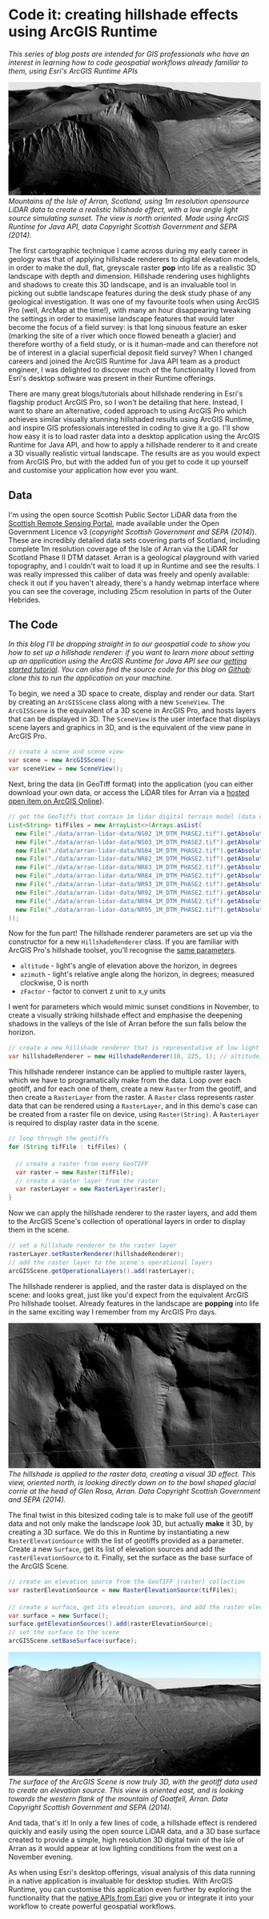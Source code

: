 # Code it: creating hillshade effects using ArcGIS Runtime #

*This series of blog posts are intended for GIS professionals who have an interest in learning how to code geospatial workflows already familiar to them, using Esri's ArcGIS Runtime APIs*

![Image of hillshade renderer in Arran](HillshadeRendererOnArran.png)
*Mountains of the Isle of Arran, Scotland, using 1m resolution opensource LiDAR data to create a realistic hillshade effect, with a low angle light source simulating sunset. The view is north oriented. Made using ArcGIS Runtime for Java API, data Copyright Scottish Government and SEPA (2014).*

The first cartographic technique I came across during my early career in geology was that of applying hillshade renderers to digital elevation models, in order to make the dull, flat, greyscale raster **pop** into life as a realistic 3D landscape with depth and dimension. Hillshade rendering uses highlights and shadows to create this 3D landscape, and is an invaluable tool in picking out subtle landscape features during the desk study phase of any geological investigation. It was one of my favourite tools when using ArcGIS Pro (well, ArcMap at the time!), with many an hour disappearing tweaking the settings in order to maximise landscape features that would later become the focus of a field survey: is that long sinuous feature an esker (marking the site of a river which once flowed beneath a glacier) and therefore worthy of a field study, or is it human-made and can therefore not be of interest in a glacial superficial deposit field survey? When I changed careers and joined the ArcGIS Runtime for Java API team as a product engineer, I was delighted to discover much of the functionality I loved from Esri's desktop software was present in their Runtime offerings.

There are many great blogs/tutorials about hillshade rendering in Esri's flagship product ArcGIS Pro, so I won't be detailing that here. Instead, I want to share an alternative, coded approach to using ArcGIS Pro which achieves similar visually stunning hillshaded results using ArcGIS Runtime, and inspire GIS professionals interested in coding to give it a go.  I'll show how easy it is to load raster data into a desktop application using the ArcGIS Runtime for Java API, and how to apply a hillshade renderer to it and create a 3D  visually realistic virtual landscape. The results are as you would expect from ArcGIS Pro, but with the added fun of you get to code it up yourself and customise your application how ever you want.

## Data ##

I'm using the open source Scottish Public Sector LiDAR data from the [Scottish Remote Sensing Portal](https://remotesensingdata.gov.scot/), made available under the Open Government Licence v3 (*copyright Scottish Government and SEPA (2014)*). These are incredibly detailed data sets covering parts of Scotland, including complete 1m resolution coverage of the Isle of Arran via the LiDAR for Scotland Phase II DTM dataset. Arran is a geological playground with varied topography, and I couldn't wait to load it up in Runtime and see the results. I was really impressed this caliber of data was freely and openly available: check it out if you haven't already, there's a handy webmap interface where you can see the coverage, including 25cm resolution in parts of the Outer Hebrides.

## The Code ##

*In this blog I'll be dropping straight in to our geospatial code to show you how to set up a hillshade renderer: if you want to learn more about setting up an application using the ArcGIS Runtime for Java API see our [getting started tutorial](https://developers.arcgis.com/java/maps-2d/tutorials/display-a-map/). You can also find the source code for this blog on [Github](https://github.com/Rachael-E/arran-runtime-blog-post): clone this to run the application on your machine.*

To begin, we need a 3D space to create, display and render our data. Start by creating an `ArcGISScene` class along with a new `SceneView`. The `ArcGISScene` is the equivalent of a 3D scene in ArcGIS Pro, and hosts layers that can be displayed in 3D. The `SceneView` is the user interface that displays scene layers and graphics in 3D, and is the equivalent of the view pane in ArcGIS Pro.

```java
// create a scene and scene view
var scene = new ArcGISScene();
var sceneView = new SceneView();
```

Next, bring the data (in GeoTiff format) into the application (you can either download your own data, or access the LiDAR tiles for Arran via a [hosted open item on ArcGIS Online](https://arcgisruntime.maps.arcgis.com/home/item.html?id=ce99a45b9e664b4ebe3cb1cedf552b1d)).

```java
// get the GeoTiffs that contain 1m lidar digital terrain model (data copyright Scottish Government and SEPA (2014)).
List<String> tifFiles = new ArrayList<>(Arrays.asList(
  new File("./data/arran-lidar-data/NS02_1M_DTM_PHASE2.tif").getAbsolutePath(),
  new File("./data/arran-lidar-data/NS03_1M_DTM_PHASE2.tif").getAbsolutePath(),
  new File("./data/arran-lidar-data/NS04_1M_DTM_PHASE2.tif").getAbsolutePath(),
  new File("./data/arran-lidar-data/NR82_1M_DTM_PHASE2.tif").getAbsolutePath(),
  new File("./data/arran-lidar-data/NR83_1M_DTM_PHASE2.tif").getAbsolutePath(),
  new File("./data/arran-lidar-data/NR84_1M_DTM_PHASE2.tif").getAbsolutePath(),
  new File("./data/arran-lidar-data/NR93_1M_DTM_PHASE2.tif").getAbsolutePath(),
  new File("./data/arran-lidar-data/NR92_1M_DTM_PHASE2.tif").getAbsolutePath(),
  new File("./data/arran-lidar-data/NR94_1M_DTM_PHASE2.tif").getAbsolutePath(),
  new File("./data/arran-lidar-data/NR95_1M_DTM_PHASE2.tif").getAbsolutePath()
));
```

Now for the fun part! The hillshade renderer parameters are set up via the constructor for a new `HillshadeRenderer` class. If you are familiar with ArcGIS Pro's hillshade toolset, you'll recognise the [same parameters](https://pro.arcgis.com/en/pro-app/latest/tool-reference/3d-analyst/how-hillshade-works.htm).
- `altitude` - light's angle of elevation above the horizon, in degrees
- `azimuth` - light's relative angle along the horizon, in degrees; measured clockwise, 0 is north
- `zFactor` - factor to convert z unit to x,y units

I went for parameters which would mimic sunset conditions in November, to create a visually striking hillshade effect and emphasise the deepening shadows in the valleys of the Isle of Arran before the sun falls below the horizon.

```java
// create a new hillshade renderer that is representative of low light conditions (at sunset) early November 2021 over Scotland
var hillshadeRenderer = new HillshadeRenderer(10, 225, 1); // altitude, azimuth, zFactor
```

This hillshade renderer instance can be applied to multiple raster layers, which we have to programatically make from the data. Loop over each geotiff, and for each one of them, create a new `Raster` from the geotiff, and then create a `RasterLayer` from the raster. A `Raster` class represents raster data that can be rendered using a `RasterLayer`, and in this demo's case can be created from a raster file on device, using `Raster(String)`. A `RasterLayer` is required to display raster data in the scene.

```java
// loop through the geotiffs
for (String tifFile : tifFiles) {

  // create a raster from every GeoTIFF
  var raster = new Raster(tifFile);
  // create a raster layer from the raster
  var rasterLayer = new RasterLayer(raster);
}
```

Now we can apply the hillshade renderer to the raster layers, and add them to the ArcGIS Scene's collection of operational layers in order to display them in the scene.

```java
// set a hillshade renderer to the raster layer
rasterLayer.setRasterRenderer(hillshadeRenderer);
// add the raster layer to the scene's operational layers
arcGISScene.getOperationalLayers().add(rasterLayer);
```

The hillshade renderer is applied, and the raster data is displayed on the scene: and looks great, just like you'd expect from the equivalent ArcGIS Pro hillshade toolset. Already features in the landscape are **popping** into life in the same exciting way I remember from my ArcGIS Pro days.

![Image of 2D hillshade renderer over Glen Rosa, Arran](2DHillshadeRendererGlenRosa.png)
*The hillshade is applied to the raster data, creating a visual 3D effect. This view, oriented north, is looking directly down on to the bowl shaped glacial corrie at the head of Glen Rosa, Arran. Data Copyright Scottish Government and SEPA (2014).*

The final twist in this bitesized coding tale is to make full use of the geotiff data and not only make the landscape *look* 3D, but actually **make** it 3D, by creating a 3D surface. We do this in Runtime by instantiating a new `RasterElevationSource` with the list of geotiffs provided as a parameter. Create a new `Surface`, get its list of elevation sources and add the `rasterElevationSource` to it. Finally, set the surface as the base surface of the ArcGIS Scene.

```java
// create an elevation source from the GeoTIFF (raster) collection
var rasterElevationSource = new RasterElevationSource(tifFiles);

// create a surface, get its elevation sources, and add the raster elevation source to the collection
var surface = new Surface();
surface.getElevationSources().add(rasterElevationSource);
// set the surface to the scene
arcGISScene.setBaseSurface(surface);
```

![Image of 3D hillshade renderer over Goatfell, Arran](3DSurfaceGoatFell.png)
*The surface of the ArcGIS Scene is now truly 3D, with the geotiff data used to create an elevation source. This view is oriented east, and is looking towards the western flank of the mountain of Goatfell, Arran. Data Copyright Scottish Government and SEPA (2014).*

And tada, that's it! In only a few lines of code, a hillshade effect is rendered quickly and easily using the open source LiDAR data, and a 3D base surface created to provide a simple, high resolution 3D digital twin of the Isle of Arran as it would appear at low lighting conditions from the west on a November evening.

As when using Esri's desktop offerings, visual analysis of this data running in a native application is invaluable for desktop studies. With ArcGIS Runtime, you can customise this application even further by  exploring the functionality that the [native APIs from Esri](https://developers.arcgis.com/documentation/mapping-apis-and-services/apis-and-sdks/#native-apis) give you or integrate it into your workflow to create powerful geospatial workflows.
